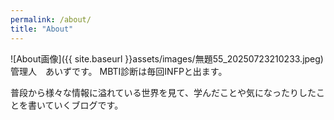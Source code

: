 ```yaml
---
permalink: /about/
title: "About"
---
```


![About画像]({{ site.baseurl }}assets/images/無題55_20250723210233.jpeg)
管理人　あいずです。
MBTI診断は毎回INFPと出ます。

普段から様々な情報に溢れている世界を見て、学んだことや気になったりしたことを書いていくブログです。